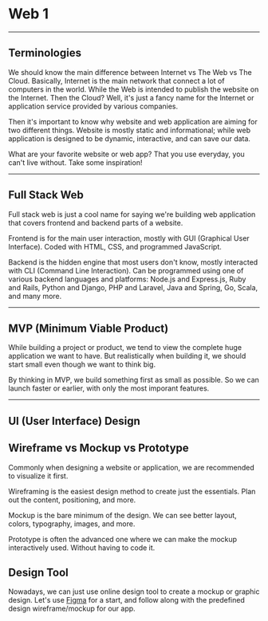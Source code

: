 # Web 1

---

## Terminologies

We should know the main difference between Internet vs The Web vs The Cloud. Basically, Internet is the main network that connect a lot of computers in the world. While the Web is intended to publish the website on the Internet. Then the Cloud? Well, it's just a fancy name for the Internet or application service provided by various companies.

Then it's important to know why website and web application are aiming for two different things. Website is mostly static and informational; while web application is designed to be dynamic, interactive, and can save our data.

What are your favorite website or web app? That you use everyday, you can't live without. Take some inspiration!

---

## Full Stack Web

Full stack web is just a cool name for saying we're building web application that covers frontend and backend parts of a website.

Frontend is for the main user interaction, mostly with GUI (Graphical User Interface). Coded with HTML, CSS, and programmed JavaScript.

Backend is the hidden engine that most users don't know, mostly interacted with CLI (Command Line Interaction). Can be programmed using one of various backend languages and platforms: Node.js and Express.js, Ruby and Rails, Python and Django, PHP and Laravel, Java and Spring, Go, Scala, and many more.

---

## MVP (Minimum Viable Product)

While building a project or product, we tend to view the complete huge application we want to have. But realistically when building it, we should start small even though we want to think big.

By thinking in MVP, we build something first as small as possible. So we can launch faster or earlier, with only the most imporant features.

---

## UI (User Interface) Design

## Wireframe vs Mockup vs Prototype

Commonly when designing a website or application, we are recommended to visualize it first.

Wireframing is the easiest design method to create just the essentials. Plan out the content, positioning, and more.

Mockup is the bare minimum of the design. We can see better layout, colors, typography, images, and more.

Prototype is often the advanced one where we can make the mockup interactively used. Without having to code it.

## Design Tool

Nowadays, we can just use online design tool to create a mockup or graphic design. Let's use [Figma](https://figma.com) for a start, and follow along with the predefined design wireframe/mockup for our app.
